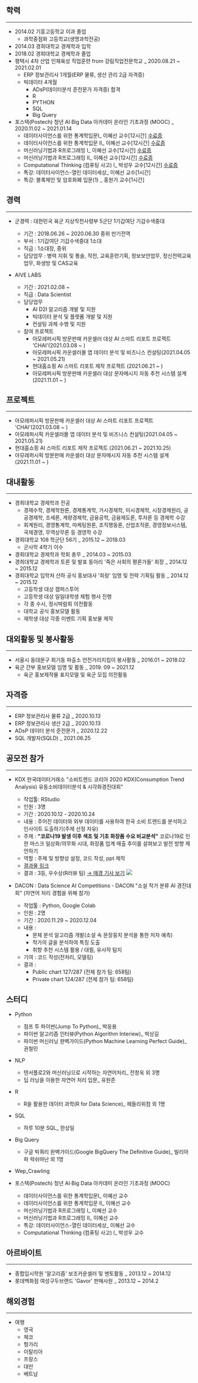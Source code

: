 ## 학력
---  
- 2014.02 기흥고등학교 이과 졸업
  - 과학중점화 고등학교(생명과학전공)
- 2014.03 경희대학교 경제학과 입학  
- 2018.02 경희대학교 경제학과 졸업  
- 평택시 4차 산업 인재육성 직업훈련 from 강림직업전문학교 _ 2020.08.21 ~ 2021.02.01
  - ERP 정보관리사 1개월(ERP 물류, 생산 관리 2급 자격증) 
  - 빅데이터 4개월  
    - ADsP(데이터분석 준전문가 자격증) 합격
    - R
    - PYTHON
    - SQL
    - Big Query
- 포스텍(Postech) 청년 AI·Big Data 아카데미 온라인 기초과정 (MOOC) _ 2020.11.02 ~ 2021.01.14
  + 데이터사이언스를 위한 통계학입문Ⅰ_ 이혜선 교수[12시간] [수료증](https://pabi.smartlearn.io/certificates/6da6495cb40d4f91ad6d0834df21dcb1)
  + 데이터사이언스를 위한 통계학입문 II_ 이혜선 교수[12시간] [수료증](https://pabi.smartlearn.io/certificates/8b5ab7076ae946459efd02cc8ce05300)
  + 머신러닝기법과 R프로그래밍 I_ 이혜선 교수[12시간] [수료증](https://pabi.smartlearn.io/certificates/b5b9a935aa784331a5a152cc68e67565)
  + 머신러닝기법과 R프로그래밍 II_ 이혜선 교수[12시간] [수료증](https://pabi.smartlearn.io/certificates/fbb141b9136a42539e47171308094c23)
  + Computational Thinking (컴퓨팅 사고) Ⅰ_ 박성우 교수[12시간] [수료증](https://pabi.smartlearn.io/certificates/4a9a37cc1e514d6591582ff0886e19de)
  + 특강: 데이터사이언스-열린 데이터세상_ 이혜선 교수[1시간] 
  + 특강: 블록체인 및 암호화폐 입문(1) _ 홍원기 교수[1시간]


## 경력 
---
- 군경력 : 대한민국 육군 지상작전사령부 5군단 1기갑여단 기갑수색중대
  - 기간 : 2018.06.26 ~ 2020.06.30 중위 만기전역
  - 부서 : 1기갑여단 기갑수색중대 1소대
  - 직급 : 1소대장, 중위 
  - 담당업무 : 병력 지휘 및 통솔, 작전, 교육훈련기획, 정보보안업무, 정신전력교육업무, 화생방 및 CAS교육
  
- AIVE LABS
  - 기간 : 2021.02.08 ~ 
  - 직급 : Data Scientist
  - 담당업무
    - AI D2I 알고리즘 개발 및 지원 
    - 빅데이터 분석 및 플랫폼 개발 및 지원
    - 컨설팅 과제 수행 및 지원 
  - 참여 프로젝트
    - 아모레퍼시픽 방문판매 카운셀러 대상 AI 스마트 리포트 프로젝트 'CHAI'(2021.03.08 ~ )
    - 아모레퍼시픽 카운셀러몰 앱 데이터 분석 및 비즈니스 컨설팅(2021.04.05 ~ 2021.05.21)     
    - 현대홈쇼핑 AI 스마트 리포트 제작 프로젝트 (2021.06.21 ~ )
    - 아모레퍼시픽 방문판매 카운셀러 대상 문자메시지 자동 추천 시스템 설계(2021.11.01 ~ )
## 프로젝트 
---
- 아모레퍼시픽 방문판매 카운셀러 대상 AI 스마트 리포트 프로젝트 'CHAI'(2021.03.08 ~ )
- 아모레퍼시픽 카운셀러몰 앱 데이터 분석 및 비즈니스 컨설팅(2021.04.05 ~ 2021.05.21)     
- 현대홈쇼핑 AI 스마트 리포트 제작 프로젝트 (2021.06.21 ~ 2021.10.25)
- 아모레퍼시픽 방문판매 카운셀러 대상 문자메시지 자동 추천 시스템 설계(2021.11.01 ~ )
## 대내활동  
---
- 경희대학교 경제학과 전공  
  - 경제수학, 경제학원론, 경제통계학, 거시경제학, 미시경제학, 시장경제원리, 공공경제학, 조세론, 계량경제학, 금융공학, 금융제도론, 투자론  등 경제학 수강
  - 회계원리, 경영통계학, 마케팅원론, 조직행동론, 산업조직론, 경영정보시스템, 국제경영, 무역상무론 등 경영학 수강
- 경희대학교 108 학군단 56기 _ 2015.12 ~ 2018.03
  - 군사학 4학기 이수  
- 경희대학교 경제학과 학회 총무 _ 2014.03 ~ 2015.03
- 경희대학교 경제학과 토론 및 발표 동아리 '죽은 사회의 평론가들' 회장 _ 2014.12 ~ 2015.12  
- 경희대학교 입학처 산하 공식 홍보대사 '희랑' 임명 및 전략 기획팀 활동 _ 2014.12 ~ 2015.12  
  - 고등학생 대상 캠퍼스투어  
  - 고등학생 대상 일일대학생 체험 행사 진행
  - 각 종 수시, 정시박람회 의전활동  
  - 대학교 공식 홍보모델 활동  
  - 재학생 대상 각종 이벤트 기획  홍보물 제작    
    
## 대외활동 및 봉사활동  
---  
- 서울시 동대문구 회기동 파출소 안전거리지킴이 봉사활동 _ 2016.01 ~ 2018.02
- 육군 간부 홍보모델 임명 및 활동 _ 2019. 09 ~ 2021.12
  + 육군 홍보제작물 표지모델 및 육군 모집 의전활동

## 자격증  
---
- ERP 정보관리사 물류 2급 _ 2020.10.13 
- ERP 정보관리사 생산 2급 _ 2020.10.13 
- ADsP 데이터 분석 준전문가 _ 2020.12.22
- SQL 개발자(SQLD) _ 2021.06.25
  
## 공모전 참가  
---
- KDX 한국데이터거래소 "소비트렌드 코리아 2020 KDX(Consumption Trend Analysis) 유동소비데이터분석 & 시각화경진대회"
  + 작업툴: RStudio 
  + 인원 : 3명 
  + 기간 : 2020.10.12 - 2020.10.24
  + 내용 : 주어진 데이터와 외부 데이터를 사용하여 한국 소비 트렌드를 분석하고 인사이트 도출하기(주제 선정 자유)  
  + 주제 : **"코로나19 발생 이후 색조 및 기초 화장품 수요 비교분석"**
            코로나19로 인한 마스크 일상화/의무화 시대, 화장품 업계 매출 추이를 살펴보고 발전 방향 제언하기
  + 역할 : 주제 및 방향성 설정, 코드 작성, ppt 제작           
  + [결과물 링크](https://github.com/neip313/KDX_2020_project)
  + 결과 : 3등, 우수상(R러뷰 팀) [→ 매경 기사 보기](https://www.mk.co.kr/news/it/view/2020/11/1187287/)
  ![](image/)
  
- DACON : Data Science AI Competitions - DACON "소설 작가 분류 AI 경진대회"
  (자연어 처리 경험을 위해 참가) 
  - 작업툴 : Python, Google Colab
  - 인원 : 2명
  - 기간 : 2020.11.29 ~ 2020.12.04 
  - 내용 : 
    + 문체 분석 알고리즘 개발(소설 속 문장뭉치 분석을 통한 저자 예측)
    + 작가의 글을 분석하여 특징 도출
    + 취향 추천 시스템 활용 / 대필, 유사작 탐지
  - 기여 : 코드 작성(전처리, 모델링) 
  - 결과 : 
    + Public chart 127/287 (전체 참가 팀: 658팀) 
    + Private chart 124/287 (전체 참가 팀: 658팀)

## 스터디 
- Python
  + 점프 투 파이썬(Jump To Python)_ 박응용
  + 파이썬 알고리즘 인터뷰(Python Algorithm Interiew)_ 박상길
  + 파이썬 머신러닝 완벽가이드(Python Machine Learning Perfect Guide)_ 권철민 
  
- NLP
  + 텐서플로2와 머신러닝으로 시작하는 자연어처리_ 전창욱 외 3명
  + 딥 러닝을 이용한 자연어 처리 입문_ 유원준 
  
- R 
  + R을 활용한 데이터 과학(R for Data Science)_ 헤들리위컴 외 1명 
  
- SQL
  + 하루 10분 SQL_ 한상일
  
- Big Query
  + 구글 빅쿼리 완벽가이드(Google BigQuery The Definitive Guide)_ 빌리아파 락쉬마난 외 1명
  
- Wep_Crawling  

- 포스텍(Postech) 청년 AI·Big Data 아카데미 온라인 기초과정 (MOOC)
  + 데이터사이언스를 위한 통계학입문Ⅰ_ 이혜선 교수
  + 데이터사이언스를 위한 통계학입문 II_ 이혜선 교수
  + 머신러닝기법과 R프로그래밍 I_ 이혜선 교수
  + 머신러닝기법과 R프로그래밍 II_ 이혜선 교수
  + 특강: 데이터사이언스-열린 데이터세상_ 이혜선 교수 
  + Computational Thinking (컴퓨팅 사고) Ⅰ_ 박성우 교수 

## 아르바이트 
---  
- 종합입시학원 '알고리즘' 보조카운셀러 및 멘토활동 _ 2013.12 ~ 2014.12  
- 롯데백화점 여성구두브랜드 'Gavor' 판매사원 _ 2013.12 ~ 2014.2  
  
## 해외경험   
---  
- 여행  
  - 영국  
  - 체코  
  - 헝가리  
  - 이탈리아  
  - 프랑스  
  - 대만  
  - 베트남
